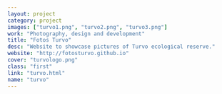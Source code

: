 ```yaml
---
layout: project
category: project
images: ["turvo1.png", "turvo2.png", "turvo3.png"]
work: "Photography, design and development"
title: "Fotos Turvo"
desc: "Website to showcase pictures of Turvo ecological reserve."
website: "http://fotosturvo.github.io"
cover: "turvologo.png"
class: "first"
link: "turvo.html"
name: "turvo"
---
```

